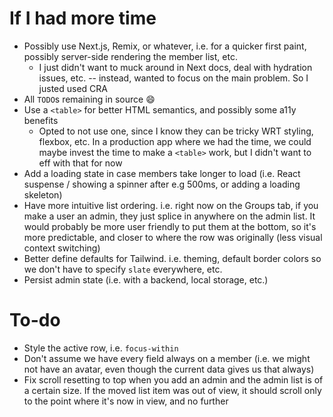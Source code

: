 # If I had more time

- Possibly use Next.js, Remix, or whatever, i.e. for a quicker first paint, possibly server-side rendering the member list, etc.
  - I just didn't want to muck around in Next docs, deal with hydration issues, etc. -- instead, wanted to focus on the main problem. So I justed used CRA
- All `TODO`s remaining in source 😄
- Use a `<table>` for better HTML semantics, and possibly some a11y benefits
  - Opted to not use one, since I know they can be tricky WRT styling, flexbox, etc. In a production app where we had the time, we could maybe invest the time to make a `<table>` work, but I didn't want to eff with that for now
- Add a loading state in case members take longer to load (i.e. React suspense / showing a spinner after e.g 500ms, or adding a loading skeleton)
- Have more intuitive list ordering. i.e. right now on the Groups tab, if you make a user an admin, they just splice in anywhere on the admin list. It would probably be more user friendly to put them at the bottom, so it's more predictable, and closer to where the row was originally (less visual context switching)
- Better define defaults for Tailwind. i.e. theming, default border colors so we don't have to specify `slate` everywhere, etc.
- Persist admin state (i.e. with a backend, local storage, etc.)

# To-do

- Style the active row, i.e. `focus-within`
- Don't assume we have every field always on a member (i.e. we might not have an avatar, even though the current data gives us that always)
- Fix scroll resetting to top when you add an admin and the admin list is of a certain size. If the moved list item was out of view, it should scroll only to the point where it's now in view, and no further
